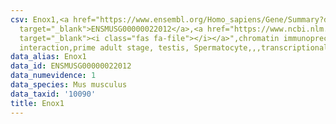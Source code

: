 ```yaml
---
csv: Enox1,<a href="https://www.ensembl.org/Homo_sapiens/Gene/Summary?db=core;g=ENSMUSG00000022012"
  target="_blank">ENSMUSG00000022012</a>,<a href="https://www.ncbi.nlm.nih.gov/pubmed/25450459"
  target="_blank"><i class="fas fa-file"></i></a>",chromatin immunoprecipitation assay,direct
  interaction,prime adult stage, testis, Spermatocyte,,,transcriptional regulation,
data_alias: Enox1
data_id: ENSMUSG00000022012
data_numevidence: 1
data_species: Mus musculus
data_taxid: '10090'
title: Enox1
---
```

